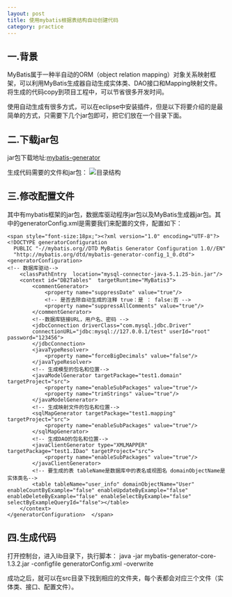 ```yaml
---
layout: post
title: 使用mybatis根据表结构自动创建代码
category: practice
---
```

## 一.背景
MyBatis属于一种半自动的ORM（object relation mapping）对象关系映射框架，可以利用MyBatis生成器自动生成实体类、DAO接口和Mapping映射文件。将生成的代码copy到项目工程中，可以节省很多开发时间。

使用自动生成有很多方式，可以在eclipse中安装插件，但是以下将要介绍的是最简单的方式，只需要下几个jar包即可，把它们放在一个目录下面。

## 二.下载jar包
jar包下载地址:[mybatis-generator](https://github.com/laughitover/mybatis-generator)

生成代码需要的文件和jar包：
![目录结构](http://www.laughitover.com/assets/images/2018/0528-01.png)

## 三.修改配置文件
其中有mybatis框架的jar包，数据库驱动程序jar包以及MyBatis生成器jar包。其中的generatorConfig.xml是需要我们来配置的文件，配置如下：

```
<span style="font-size:18px;"><?xml version="1.0" encoding="UTF-8"?>
<!DOCTYPE generatorConfiguration
  PUBLIC "-//mybatis.org//DTD MyBatis Generator Configuration 1.0//EN"
  "http://mybatis.org/dtd/mybatis-generator-config_1_0.dtd">
<generatorConfiguration>
<!-- 数据库驱动-->
    <classPathEntry  location="mysql-connector-java-5.1.25-bin.jar"/>
    <context id="DB2Tables"  targetRuntime="MyBatis3">
        <commentGenerator>
            <property name="suppressDate" value="true"/>
            <!-- 是否去除自动生成的注释 true：是 ： false:否 -->
            <property name="suppressAllComments" value="true"/>
        </commentGenerator>
        <!--数据库链接URL，用户名、密码 -->
        <jdbcConnection driverClass="com.mysql.jdbc.Driver"
		connectionURL="jdbc:mysql://127.0.0.1/test" userId="root" password="123456">
        </jdbcConnection>
        <javaTypeResolver>
            <property name="forceBigDecimals" value="false"/>
        </javaTypeResolver>
        <!-- 生成模型的包名和位置-->
        <javaModelGenerator targetPackage="test1.domain" targetProject="src">
            <property name="enableSubPackages" value="true"/>
            <property name="trimStrings" value="true"/>
        </javaModelGenerator>
        <!-- 生成映射文件的包名和位置-->
        <sqlMapGenerator targetPackage="test1.mapping" targetProject="src">
            <property name="enableSubPackages" value="true"/>
        </sqlMapGenerator>
        <!-- 生成DAO的包名和位置-->
        <javaClientGenerator type="XMLMAPPER" targetPackage="test1.IDao" targetProject="src">
            <property name="enableSubPackages" value="true"/>
        </javaClientGenerator>
        <!-- 要生成的表 tableName是数据库中的表名或视图名 domainObjectName是实体类名-->
        <table tableName="user_info" domainObjectName="User" enableCountByExample="false" enableUpdateByExample="false" enableDeleteByExample="false" enableSelectByExample="false" selectByExampleQueryId="false"></table>
    </context>
</generatorConfiguration>  </span> 
```

## 四.生成代码
打开控制台，进入lib目录下，执行脚本：
java -jar mybatis-generator-core-1.3.2.jar -configfile generatorConfig.xml -overwrite 

成功之后，就可以在src目录下找到相应的文件夹，每个表都会对应三个文件（实体类、接口、配置文件）。

